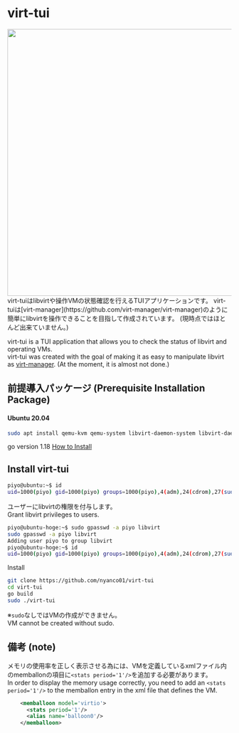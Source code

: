 # virt-tui
<img src="https://user-images.githubusercontent.com/112300116/189452942-6abe3c3d-87e6-4c88-ada1-3e9fa54c3900.png" width="600">
virt-tuiはlibvirtや操作VMの状態確認を行えるTUIアプリケーションです。  
virt-tuiは[virt-manager](https://github.com/virt-manager/virt-manager)のように簡単にlibvirtを操作できることを目指して作成されています。
(現時点ではほとんど出来ていません。)

virt-tui is a TUI application that allows you to check the status of libvirt and operating VMs.  
virt-tui was created with the goal of making it as easy to manipulate libvirt as [virt-manager](https://github.com/virt-manager/virt-manager). (At the moment, it is almost not done.)

## 前提導入パッケージ (Prerequisite Installation Package)
#### Ubuntu 20.04
``` bash
sudo apt install qemu-kvm qemu-system libvirt-daemon-system libvirt-daemon libvirt-dev libvirt-clients bridge-utils libosinfo-bin libguestfs-tools virt-top cloud-image-utils virtinst
```  
go version 1.18
[How to Install](https://go.dev/doc/install)

## Install virt-tui
``` bash
piyo@ubuntu:~$ id
uid=1000(piyo) gid=1000(piyo) groups=1000(piyo),4(adm),24(cdrom),27(sudo),30(dip),46(plugdev),120(lpadmin),131(sambashare)
```
ユーザーにlibvirtの権限を付与します。  
Grant libvirt privileges to users.
``` bash
piyo@ubuntu-hoge:~$ sudo gpasswd -a piyo libvirt
sudo gpasswd -a piyo libvirt
Adding user piyo to group libvirt
piyo@ubuntu-hoge:~$ id
uid=1000(piyo) gid=1000(piyo) groups=1000(piyo),4(adm),24(cdrom),27(sudo),30(dip),46(plugdev),120(lpadmin),131(sambashare),134(libvirt)
```
Install  
``` bash
git clone https://github.com/nyanco01/virt-tui
cd virt-tui  
go build
sudo ./virt-tui
```
※`sudo`なしではVMの作成ができません。  
VM cannot be created without sudo.

## 備考 (note)
メモリの使用率を正しく表示させる為には、VMを定義しているxmlファイル内のmemballonの項目に`<stats period='1'/>`を追加する必要があります。  
In order to display the memory usage correctly, you need to add an `<stats period='1'/>` to the memballon entry in the xml file that defines the VM. 
```xml
    <memballoon model='virtio'>
      <stats period='1'/>
      <alias name='balloon0'/>
    </memballoon>
```

